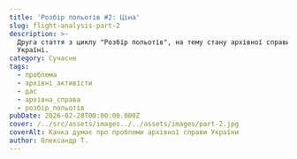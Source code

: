 ```yaml
---
title: 'Розбір польотів #2: Ціна'
slug: flight-analysis-part-2
description: >-
  Друга стаття з циклу "Розбір польотів", на тему стану архівної справи в
  Україні.
category: Сучасне
tags:
  - проблема
  - архівні_активісти
  - дас
  - архівна_справа
  - розбір_польотів
pubDate: 2026-02-28T00:00:00.000Z
cover: /../src/assets/images../../assets/images/part-2.jpg
coverAlt: Качка думає про проблеми архівної справи України
author: Олександр Т.
---
```






